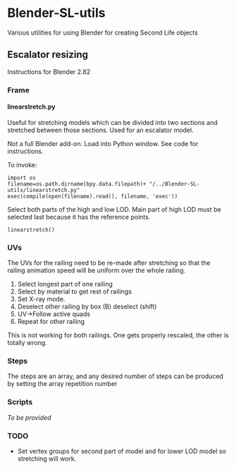 # Blender-SL-utils
Various utilities for using Blender for creating Second Life objects

## Escalator resizing
Instructions for Blender 2.82
### Frame
#### linearstretch.py
Useful for stretching models which can be divided into two sections and
stretched between those sections. Used for an escalator model.

Not a full Blender add-on. Load into Python window. See code for instructions.

To invoke:
    
    import os
    filename=os.path.dirname(bpy.data.filepath)+ "/../Blender-SL-utils/linearstretch.py"
    exec(compile(open(filename).read(), filename, 'exec'))
    
Select both parts of the high and low LOD. Main part of high LOD must be selected last because it has the reference points.
    
    linearstretch()
    
### UVs
The UVs for the railing need to be re-made after stretching so that the railing animation speed will be uniform over the whole railing.

1. Select longest part of one railing
2. Select by material to get rest of railings
3. Set X-ray mode.
4. Deselect other railing by box (B) deselect (shift)
5. UV->Follow active quads
6. Repeat for other railing


This is not working for both railings. One gets properly rescaled, the other is totally wrong.

### Steps
The steps are an array, and any desired number of steps can be produced by setting the array repetition number

### Scripts
*To be provided*

### TODO
- Set vertex groups for second part of model and for lower LOD model so stretching will work.


